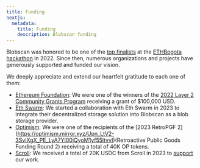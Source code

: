 ```yaml
---
title: Funding
nextjs:
  metadata:
    title: Funding
    description: Blobscan funding
---
```


Blobscan was honored to be one of the [top finalists](https://twitter.com/ETHGlobal/status/1579249265557192704) at the [ETHBogota hackathon](https://bogota.ethglobal.com/) in 2022. Since then, numerous organizations and projects have generously supported and funded our vision.

We deeply appreciate and extend our heartfelt gratitude to each one of them:

- [Ethereum Foundation](https://ethereum.foundation/): We were one of the winners of the [2022 Layer 2 Community Grants Program](https://blog.ethereum.org/2023/02/14/layer-2-grants-roundup#-data-visualization) receiving a grant of $100,000 USD.
- [Eth Swarm](https://www.ethswarm.org): We started a collaboration with Eth Swarm in 2023 to integrate their decentralized storage solution into Blobscan as a blob storage provider.
- [Optimism](https://optimism.io/): We were one of the recipients of the [2023 RetroPGF 2] (https://optimism.mirror.xyz/Upn_LtV2-3SviXgX_PE_LyA7YI00jQyoM1yf55ltvvI)(Retroactive Public Goods Funding Round 2) receiving a total of 40K OP tokens.
- [Scroll](https://scroll.io): We received a total of 20K USDC from Scroll in 2023 to [support](https://twitter.com/ETH_Daily/status/1649761661069279233) our work.
